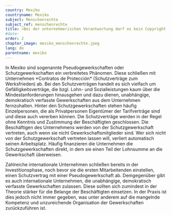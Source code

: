 ```yaml
---
country: Mexiko
countryname: Mexiko
subject: Menschenrechte
subject_ref: menschenrechte
title: «Bei der unternehmerischen Verantwortung darf es kein Copyright geben»
#date:
order: 2
chapter_image: mexiko_menschenrechte.jpeg
lang: de
parentname: mexiko
---
```

<div class="content" markdown="1">
In Mexiko sind sogenannte Pseudogewerkschaften oder Schutzgewerkschaften ein verbreitetes Phänomen. Diese schließen mit Unternehmen *Contratos de Protección* (Schutzverträge zum Werksfrieden) ab. Bei den Schutzverträgen handelt es sich vielfach um Gefälligkeitsverträge, die bzgl. Lohn- und Sozialleistungen kaum über die Mindestanforderungen hinausgehen und dazu dienen, unabhängige, demokratisch verfasste Gewerkschaften aus dem Unternehmen fernzuhalten. Hinter den Schutzgewerkschaften stehen häufig Einzelpersonen, die als Privatpersonen Eigentümer der Tarifverträge sind und diese auch vererben können. Die Schutzverträge werden in der Regel ohne Kenntnis und Zustimmung der Beschäftigten geschlossen. Die Beschäftigen des Unternehmens werden von der Schutzgewerkschaft vertreten, auch wenn sie nicht Gewerkschaftsmitglieder sind. Wer sich nicht von der Schutzgewerkschaft vertreten lassen will, verliert automatisch seinen Arbeitsplatz. Häufig finanzieren die Unternehmen die Schutzgewerkschaften direkt, in dem sie einen Teil der Lohnsumme an die Gewerkschaft überweisen.

Zahlreiche internationale Unternehmen schließen bereits in der Investitionsphase, noch bevor sie die ersten Mitarbeitenden einstellen, einen Schutzvertrag mit einer Pseudogewerkschaft ab. Demgegenüber gibt es auch internationale Unternehmen, die unabhängige, demokratisch verfasste Gewerkschaften zulassen. Diese sollten sich zumindest in der Theorie stärker für die Belange der Beschäftigten einsetzen. In der Praxis ist dies jedoch nicht immer gegeben, was unter anderem auf die mangelnde Kompetenz und unzureichende Organisation der Gewerkschaften zurückzuführen ist.
</div>
